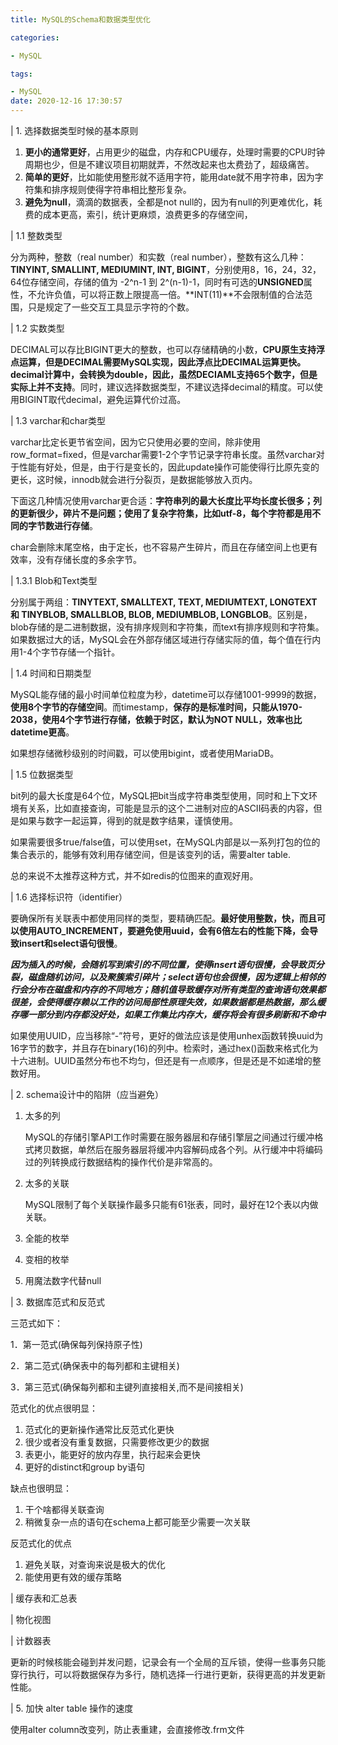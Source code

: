 ```yaml
---
title: MySQL的Schema和数据类型优化

categories: 

- MySQL

tags: 

- MySQL
date: 2020-12-16 17:30:57
---
```


| 1. 选择数据类型时候的基本原则

1. **更小的通常更好**，占用更少的磁盘，内存和CPU缓存，处理时需要的CPU时钟周期也少，但是不建议项目初期就弄，不然改起来也太费劲了，超级痛苦。
2. **简单的更好**，比如能使用整形就不适用字符，能用date就不用字符串，因为字符集和排序规则使得字符串相比整形复杂。
3. **避免为null**，滴滴的数据表，全都是not null的，因为有null的列更难优化，耗费的成本更高，索引，统计更麻烦，浪费更多的存储空间，

| 1.1 整数类型

分为两种，整数（real number）和实数（real number），整数有这么几种：**TINYINT, SMALLINT, MEDIUMINT, INT, BIGINT**，分别使用8，16，24，32，64位存储空间，存储的值为 -2^n-1 到 2^(n-1)-1，同时有可选的**UNSIGNED**属性，不允许负值，可以将正数上限提高一倍。**INT(11)**不会限制值的合法范围，只是规定了一些交互工具显示字符的个数。

| 1.2 实数类型

DECIMAL可以存比BIGINT更大的整数，也可以存储精确的小数，**CPU原生支持浮点运算，但是DECIMAL需要MySQL实现，因此浮点比DECIMAL运算更快。decimal计算中，会转换为double，因此，虽然DECIAML支持65个数字，但是实际上并不支持**。同时，建议选择数据类型，不建议选择decimal的精度。可以使用BIGINT取代decimal，避免运算代价过高。


| 1.3 varchar和char类型

varchar比定长更节省空间，因为它只使用必要的空间，除非使用row_format=fixed，但是varchar需要1-2个字节记录字符串长度。虽然varchar对于性能有好处，但是，由于行是变长的，因此update操作可能使得行比原先变的更长，这时候，innodb就会进行分裂页，是数据能够放入页内。

下面这几种情况使用varchar更合适：**字符串列的最大长度比平均长度长很多；列的更新很少，碎片不是问题；使用了复杂字符集，比如utf-8，每个字符都是用不同的字节数进行存储**。

char会删除末尾空格，由于定长，也不容易产生碎片，而且在存储空间上也更有效率，没有存储长度的多余字节。

| 1.3.1 Blob和Text类型

分别属于两组：**TINYTEXT, SMALLTEXT, TEXT, MEDIUMTEXT, LONGTEXT  和 TINYBLOB, SMALLBLOB, BLOB, MEDIUMBLOB, LONGBLOB**。区别是，blob存储的是二进制数据，没有排序规则和字符集，而text有排序规则和字符集。如果数据过大的话，MySQL会在外部存储区域进行存储实际的值，每个值在行内用1-4个字节存储一个指针。

| 1.4 时间和日期类型

MySQL能存储的最小时间单位粒度为秒，datetime可以存储1001-9999的数据，**使用8个字节的存储空间**。而timestamp，**保存的是标准时间，只能从1970-2038，使用4个字节进行存储，依赖于时区，默认为NOT NULL，效率也比datetime更高**。

如果想存储微秒级别的时间戳，可以使用bigint，或者使用MariaDB。

| 1.5 位数据类型

bit列的最大长度是64个位，MySQL把bit当成字符串类型使用，同时和上下文环境有关系，比如直接查询，可能是显示的这个二进制对应的ASCII码表的内容，但是如果与数字一起运算，得到的就是数字结果，谨慎使用。

如果需要很多true/false值，可以使用set，在MySQL内部是以一系列打包的位的集合表示的，能够有效利用存储空间，但是该变列的话，需要alter table.

总的来说不太推荐这种方式，并不如redis的位图来的直观好用。

| 1.6 选择标识符（identifier）

要确保所有关联表中都使用同样的类型，要精确匹配。**最好使用整数，快，而且可以使用AUTO_INCREMENT，要避免使用uuid，会有6倍左右的性能下降，会导致insert和select语句很慢**。

***因为插入的时候，会随机写到索引的不同位置，使得insert语句很慢，会导致页分裂，磁盘随机访问，以及聚簇索引碎片；select语句也会很慢，因为逻辑上相邻的行会分布在磁盘和内存的不同地方；随机值导致缓存对所有类型的查询语句效果都很差，会使得缓存赖以工作的访问局部性原理失效，如果数据都是热数据，那么缓存哪一部分到内存都没好处，如果工作集比内存大，缓存将会有很多刷新和不命中***

如果使用UUID，应当移除“-”符号，更好的做法应该是使用unhex函数转换uuid为16字节的数字，并且存在binary(16)的列中。检索时，通过hex()函数来格式化为十六进制。UUID虽然分布也不均匀，但还是有一点顺序，但是还是不如递增的整数好用。

| 2. schema设计中的陷阱（应当避免）

1. 太多的列

    MySQL的存储引擎API工作时需要在服务器层和存储引擎层之间通过行缓冲格式拷贝数据，单然后在服务器层将缓冲内容解码成各个列。从行缓冲中将编码过的列转换成行数据结构的操作代价是非常高的。

2. 太多的关联

    MySQL限制了每个关联操作最多只能有61张表，同时，最好在12个表以内做关联。

3. 全能的枚举
4. 变相的枚举
5. 用魔法数字代替null

| 3. 数据库范式和反范式

三范式如下：

1．第一范式(确保每列保持原子性)

2．第二范式(确保表中的每列都和主键相关)

3．第三范式(确保每列都和主键列直接相关,而不是间接相关)

范式化的优点很明显：

1. 范式化的更新操作通常比反范式化更快
2. 很少或者没有重复数据，只需要修改更少的数据
3. 表更小，能更好的放内存里，执行起来会更快
4. 更好的distinct和group by语句

缺点也很明显：

1. 干个啥都得关联查询
2. 稍微复杂一点的语句在schema上都可能至少需要一次关联

反范式化的优点

1. 避免关联，对查询来说是极大的优化
2. 能使用更有效的缓存策略

| 缓存表和汇总表

| 物化视图

| 计数器表

更新的时候核能会碰到并发问题，记录会有一个全局的互斥锁，使得一些事务只能穿行执行，可以将数据保存为多行，随机选择一行进行更新，获得更高的并发更新性能。

| 5. 加快 alter table 操作的速度

使用alter column改变列，防止表重建，会直接修改.frm文件